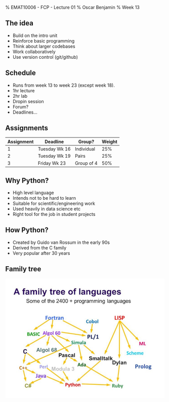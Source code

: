 % EMAT10006 - FCP - Lecture 01
% Oscar Benjamin
% Week 13

The idea
--------

* Build on the intro unit
* Reinforce basic programming
* Think about larger codebases
* Work collaboratively
* Use version control (git/github)

Schedule
--------

* Runs from week 13 to week 23 (except week 18).
* 1hr lecture
* 2hr lab
* Dropin session
* Forum?
* Deadlines...

Assignments
-----------

| Assignment | Deadline | Group? | Weight |
|------|---------|-----------|----|
| 1 | Tuesday Wk 16 | Individual | 25% |
| 2 | Tuesday Wk 19 | Pairs      | 25% |
| 3 | Friday Wk 23 | Group of 4  | 50% |

Why Python?
-----------

* High level language
* Intends not to be hard to learn
* Suitable for scientific/engineering work
* Used heavily in data science etc
* Right tool for the job in student projects

How Python?
-----------

* Created by Guido van Rossum in the early 90s
* Derived from the C family
* Very popular after 30 years

Family tree
-----------

![asd](tree.jpg)

